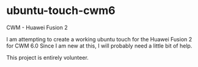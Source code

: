 ubuntu-touch-cwm6
=================

CWM - Huawei Fusion 2

I am attempting to create a working ubuntu touch for the Huawei Fusion 2 for CWM 6.0 
Since I am new at this, I will probably need a little bit of help.

This project is entirely volunteer.

